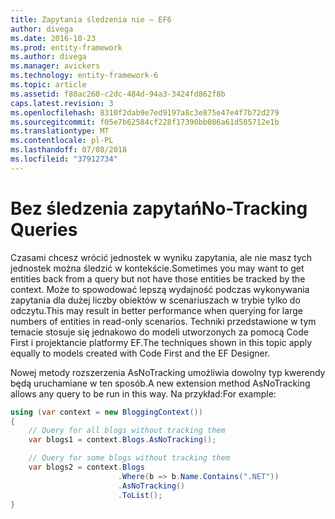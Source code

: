 ```yaml
---
title: Zapytania śledzenia nie — EF6
author: divega
ms.date: 2016-10-23
ms.prod: entity-framework
ms.author: divega
ms.manager: avickers
ms.technology: entity-framework-6
ms.topic: article
ms.assetid: f80ac260-c2dc-484d-94a3-3424fd862f8b
caps.latest.revision: 3
ms.openlocfilehash: 8310f2dab9e7ed9197a8c3e875e47e4f7b72d279
ms.sourcegitcommit: f05e7b62584cf228f17390bb086a61d505712e1b
ms.translationtype: MT
ms.contentlocale: pl-PL
ms.lasthandoff: 07/08/2018
ms.locfileid: "37912734"
---
```

# <a name="no-tracking-queries"></a><span data-ttu-id="dcf40-102">Bez śledzenia zapytań</span><span class="sxs-lookup"><span data-stu-id="dcf40-102">No-Tracking Queries</span></span>
<span data-ttu-id="dcf40-103">Czasami chcesz wrócić jednostek w wyniku zapytania, ale nie masz tych jednostek można śledzić w kontekście.</span><span class="sxs-lookup"><span data-stu-id="dcf40-103">Sometimes you may want to get entities back from a query but not have those entities be tracked by the context.</span></span> <span data-ttu-id="dcf40-104">Może to spowodować lepszą wydajność podczas wykonywania zapytania dla dużej liczby obiektów w scenariuszach w trybie tylko do odczytu.</span><span class="sxs-lookup"><span data-stu-id="dcf40-104">This may result in better performance when querying for large numbers of entities in read-only scenarios.</span></span> <span data-ttu-id="dcf40-105">Techniki przedstawione w tym temacie stosuje się jednakowo do modeli utworzonych za pomocą Code First i projektancie platformy EF.</span><span class="sxs-lookup"><span data-stu-id="dcf40-105">The techniques shown in this topic apply equally to models created with Code First and the EF Designer.</span></span>  

<span data-ttu-id="dcf40-106">Nowej metody rozszerzenia AsNoTracking umożliwia dowolny typ kwerendy będą uruchamiane w ten sposób.</span><span class="sxs-lookup"><span data-stu-id="dcf40-106">A new extension method AsNoTracking allows any query to be run in this way.</span></span> <span data-ttu-id="dcf40-107">Na przykład:</span><span class="sxs-lookup"><span data-stu-id="dcf40-107">For example:</span></span>  

``` csharp
using (var context = new BloggingContext())
{
    // Query for all blogs without tracking them
    var blogs1 = context.Blogs.AsNoTracking();

    // Query for some blogs without tracking them
    var blogs2 = context.Blogs
                        .Where(b => b.Name.Contains(".NET"))
                        .AsNoTracking()
                        .ToList();
}
```  
